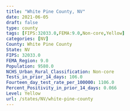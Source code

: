 ```yaml
---
title: "White Pine County, NV"
date: 2021-06-05
draft: false
type: county
tags: [FIPS:32033.0,FEMA:9.0,Non-core,Yellow]
categories: [NV]
County: White Pine County
State: NV
FIPS: 32033.0
FEMA_Region: 9.0
Population: 9580.0
NCHS_Urban_Rural_Classification: Non-core
Tests_in_prior_14_days: 106.0
Fourteen_day_test_rate_per_100000: 1106.0
Percent_Positivity_in_prior_14_days: 0.066
Level: Yellow
url: /states/NV/white-pine-county
---
```



